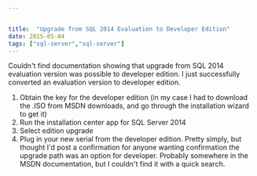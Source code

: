 ```yaml
---


title:  "Upgrade from SQL 2014 Evaluation to Developer Edition"
date: 2015-05-04
tags: ["sql-server","sql-server"]
---
```


Couldn't find documentation showing that upgrade from SQL 2014 evaluation version was possible to developer edition. I just successfully converted an evaluation version to developer edition.

1.  Obtain the key for the developer edition (in my case I had to download the .ISO from MSDN downloads, and go through the installation wizard to get it)
2.  Run the installation center app for SQL Server 2014
3.  Select edition upgrade
4.  Plug in your new serial from the developer edition. Pretty simply, but thought I'd post a confirmation for anyone wanting confirmation the upgrade path was an option for developer. Probably somewhere in the MSDN documentation, but I couldn't find it with a quick search.
